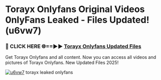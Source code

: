 # Torayx Onlyfans Original Videos 0nlyFans Leaked - Files Updated! (u6vw7)

<h3>🔴 CLICK HERE 🌐==►► <a href="https://best4dudes.click/HH4t6V" rel="nofollow">Torayx Onlyfans Updated Files</a></h3>

Get Torayx Onlyfans and all content. Now you can access all videos and pictures of Torayx Onlyfans. New Updated Files 2025!

[![u6vw7](https://github.com/user-attachments/assets/8c521d6e-e6e3-4a75-9320-d58ab9d79d5b)](https://best4dudes.click/HH4t6V)
torayx leaked onlyfans